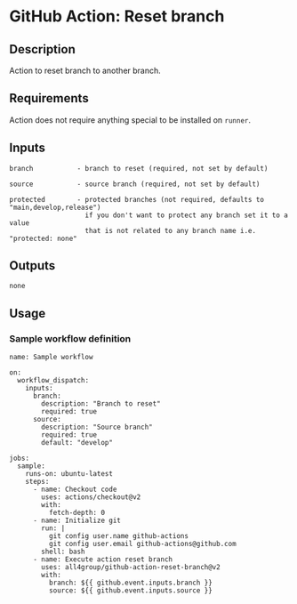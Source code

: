 # GitHub Action: Reset branch

## Description

Action to reset branch to another branch.

## Requirements

Action does not require anything special to be installed on `runner`.

## Inputs

```
branch           - branch to reset (required, not set by default)

source           - source branch (required, not set by default)

protected        - protected branches (not required, defaults to "main,develop,release")
                   if you don't want to protect any branch set it to a value
                   that is not related to any branch name i.e. "protected: none"
```

## Outputs

```
none
```

## Usage

### Sample workflow definition

```
name: Sample workflow

on:
  workflow_dispatch:
    inputs:
      branch:
        description: "Branch to reset"
        required: true
      source:
        description: "Source branch"
        required: true
        default: "develop"

jobs:
  sample:
    runs-on: ubuntu-latest
    steps:
      - name: Checkout code
        uses: actions/checkout@v2
        with:
          fetch-depth: 0
      - name: Initialize git
        run: |
          git config user.name github-actions
          git config user.email github-actions@github.com
        shell: bash
      - name: Execute action reset branch
        uses: all4group/github-action-reset-branch@v2
        with:
          branch: ${{ github.event.inputs.branch }}
          source: ${{ github.event.inputs.source }}
```
